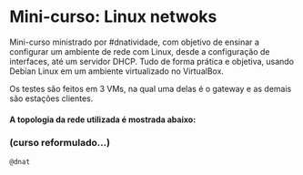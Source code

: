 # Mini-curso: Linux netwoks

Mini-curso ministrado por #dnatividade, com objetivo de ensinar a configurar um ambiente de rede com Linux, desde a configuração de interfaces, até um servidor DHCP. Tudo de forma prática e objetiva, usando Debian Linux em um ambiente virtualizado no VirtualBox.

Os testes são feitos em 3 VMs, na qual uma delas é o gateway e as demais são estações clientes.

#### A topologia da rede utilizada é mostrada abaixo:

### (curso reformulado...)

```
@dnat
```
